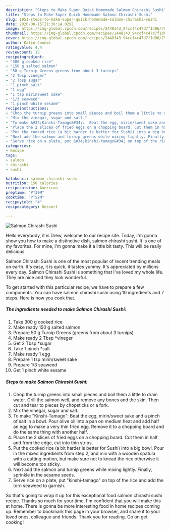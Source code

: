 ```yaml
---
description: "Steps to Make Super Quick Homemade Salmon Chirashi Sushi"
title: "Steps to Make Super Quick Homemade Salmon Chirashi Sushi"
slug: 1951-steps-to-make-super-quick-homemade-salmon-chirashi-sushi
date: 2020-08-15T21:36:14.029Z
image: https://img-global.cpcdn.com/recipes/2448343_94ccf4c47d7f1d06/751x532cq70/salmon-chirashi-sushi-recipe-main-photo.jpg
thumbnail: https://img-global.cpcdn.com/recipes/2448343_94ccf4c47d7f1d06/751x532cq70/salmon-chirashi-sushi-recipe-main-photo.jpg
cover: https://img-global.cpcdn.com/recipes/2448343_94ccf4c47d7f1d06/751x532cq70/salmon-chirashi-sushi-recipe-main-photo.jpg
author: Katie Conner
ratingvalue: 4.4
reviewcount: 12
recipeingredient:
- "300 g cooked rice"
- "150 g salted salmon"
- "50 g Turnip Greens greens from about 3 turnips"
- "2 Tbsp vineger"
- "2 Tbsp sugar"
- "1 pinch salt"
- "1 egg"
- "1 tsp mirinsweet sake"
- "1/3 seaweed"
- "1 pinch white sesame"
recipeinstructions:
- "Chop the turnip greens into small pieces and boil them a little to drain water. Grill the salmon well, and remove any bones and the skin. Then cut and tear to pieces by chopsticks or a fork."
- "Mix the vinegar, sugar and salt."
- "To make &#34;Kinshi-Tamago&#34;:  Beat the egg, mirin/sweet sake and a pinch of salt in a bowl. Pour olive oil into a pan on medium heat and add half an egg to make a very thin fried egg. Remove it to a chopping board and do the same thing with another half."
- "Place the 2 slices of fried eggs on a chopping board. Cut them in half and from the edge, cut into thin strips."
- "Put the cooked rice (a bit harder is better for Sushi) into a big bowl. Pour in the mixed ingredients from step 2, and mix with a wooden spatula with a cutting motion, but make sure not to knead the rice otherwise it will become too sticky."
- "Next add the salmon and turnip greens while mixing lightly. Finally, sprinkle in the sesame seeds."
- "Serve rice on a plate, put &#34;kinshi-tamago&#34; on top of the rice and add the torn seaweed to garnish."
categories:
- Recipe
tags:
- salmon
- chirashi
- sushi

katakunci: salmon chirashi sushi 
nutrition: 150 calories
recipecuisine: American
preptime: "PT39M"
cooktime: "PT52M"
recipeyield: "4"
recipecategory: Dessert

---
```



![Salmon Chirashi Sushi](https://img-global.cpcdn.com/recipes/2448343_94ccf4c47d7f1d06/751x532cq70/salmon-chirashi-sushi-recipe-main-photo.jpg)

Hello everybody, it is Drew, welcome to our recipe site. Today, I'm gonna show you how to make a distinctive dish, salmon chirashi sushi. It is one of my favorites. For mine, I'm gonna make it a little bit tasty. This will be really delicious.

Salmon Chirashi Sushi is one of the most popular of recent trending meals on earth. It's easy, it is quick, it tastes yummy. It's appreciated by millions every day. Salmon Chirashi Sushi is something that I've loved my whole life. They are nice and they look wonderful.




To get started with this particular recipe, we have to prepare a few components. You can have salmon chirashi sushi using 10 ingredients and 7 steps. Here is how you cook that.

<!--inarticleads1-->

##### The ingredients needed to make Salmon Chirashi Sushi:

1. Take 300 g cooked rice
1. Make ready 150 g salted salmon
1. Prepare 50 g Turnip Greens (greens from about 3 turnips)
1. Make ready 2 Tbsp *vineger
1. Get 2 Tbsp *sugar
1. Take 1 pinch *salt
1. Make ready 1 egg
1. Prepare 1 tsp mirin/sweet sake
1. Prepare 1/3 seaweed
1. Get 1 pinch white sesame




<!--inarticleads2-->

##### Steps to make Salmon Chirashi Sushi:

1. Chop the turnip greens into small pieces and boil them a little to drain water. Grill the salmon well, and remove any bones and the skin. Then cut and tear to pieces by chopsticks or a fork.
1. Mix the vinegar, sugar and salt.
1. To make &#34;Kinshi-Tamago&#34;:  Beat the egg, mirin/sweet sake and a pinch of salt in a bowl. Pour olive oil into a pan on medium heat and add half an egg to make a very thin fried egg. Remove it to a chopping board and do the same thing with another half.
1. Place the 2 slices of fried eggs on a chopping board. Cut them in half and from the edge, cut into thin strips.
1. Put the cooked rice (a bit harder is better for Sushi) into a big bowl. Pour in the mixed ingredients from step 2, and mix with a wooden spatula with a cutting motion, but make sure not to knead the rice otherwise it will become too sticky.
1. Next add the salmon and turnip greens while mixing lightly. Finally, sprinkle in the sesame seeds.
1. Serve rice on a plate, put &#34;kinshi-tamago&#34; on top of the rice and add the torn seaweed to garnish.




So that's going to wrap it up for this exceptional food salmon chirashi sushi recipe. Thanks so much for your time. I'm confident that you will make this at home. There is gonna be more interesting food in home recipes coming up. Remember to bookmark this page in your browser, and share it to your loved ones, colleague and friends. Thank you for reading. Go on get cooking!
